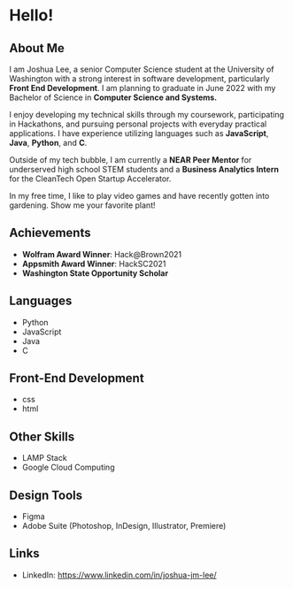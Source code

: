 # Hello!

## About Me

I am Joshua Lee, a senior Computer Science student at the University of Washington with a strong interest in software development, particularly **Front End Development**. I am planning to graduate in June 2022 with my Bachelor of Science in **Computer Science and Systems.** 

I enjoy developing my technical skills through my coursework, participating in Hackathons, and pursuing personal projects with everyday practical applications. I have experience utilizing languages such as **JavaScript**, **Java**, **Python**, and **C**.

Outside of my tech bubble, I am currently a **NEAR Peer Mentor** for underserved high school STEM students and a **Business Analytics Intern** for the CleanTech Open Startup Accelerator.

In my free time, I like to play video games and have recently gotten into gardening. Show me your favorite plant!

## Achievements

  - **Wolfram Award Winner**: Hack@Brown2021
  - **Appsmith Award Winner**: HackSC2021
  - **Washington State Opportunity Scholar**
  
## Languages

  - Python
  - JavaScript
  - Java
  - C

## Front-End Development

  - css
  - html
 
## Other Skills
  - LAMP Stack
  - Google Cloud Computing
  
## Design Tools

  - Figma
  - Adobe Suite (Photoshop, InDesign, Illustrator, Premiere)

## 

## Links

  - LinkedIn: https://www.linkedin.com/in/joshua-jm-lee/





